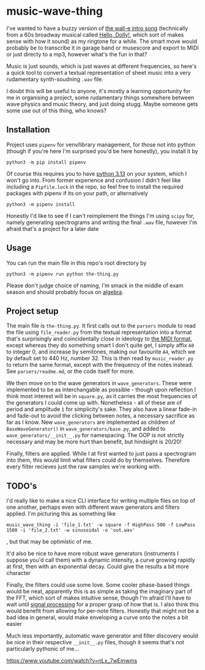 # music-wave-thing
I've wanted to have a buzzy version of [the wall-e intro song](https://www.youtube.com/watch?v=DHP9BVo7X1w) (technically from a 60s broadway musical called [Hello, Dolly!](https://en.wikipedia.org/wiki/Hello,_Dolly!_(musical)), which sort of makes sense with how it sound) as my ringtone for a while. The smart move would probably be to transcribe it in garage band or musescore and export to MIDI or just directy to a mp3, however what's the fun in that?

Music is just sounds, which is just waves at different frequencies, so here's a quick tool to convert a textual representation of sheet music into a very rudamentary synth-soudning `.wav` file.

I doubt this will be useful to anyone, it's mostly a learning opportunity for me in organising a project, some rudamentary things somewhere between wave physics and music theory, and just doing stugg. Maybe someone gets some use out of this thing, who knows?

## Installation
Project uses `pipenv` for venv/library management, for those not into python (though if you're here I'm surprised you'd be here honestly), you install it by 
```shell
python3 -m pip install pipenv
```
Of course this requires you to have [python 3.13](https://www.python.org/downloads/) on your system, which I won't go into. From former experience and confusion I didn't feel like including a `Pipfile.lock` in the repo, so feel free to install the required packages with pipenv if its on your path, or alternatively
```shell
python3 -m pipenv install
```
Honestly I'd like to see if I can't reimplement the things I'm using `scipy` for, namely generating spectrograms and writing the final `.wav` file, however I'm afraid that's a project for a later date

## Usage
You can run the main file in this repo's root directory by
```shell
python3 -m pipenv run python the-thing.py
```
Please don't judge choice of naming, I'm smack in the middle of exam season and should probably focus on [algebra](https://www.ntnu.edu/studies/courses/TMA4150#tab=omEmnet).

## Project setup
The main file is `the-thing.py`. It first calls out to the `parsers` module to read the file using `file_reader.py` from the textual representation into a format that's surprisingly and coincidentally close in ideology to [the MIDI format](https://en.wikipedia.org/wiki/MIDI), except whereas they do something smart I don't quite get, I simply affix `A0` to integer 0, and increase by semitones, making our favourite `A4`, which we by default set to $440$ Hz, number 32. This is then read by `music_reader.py` to return the same format, except with the frequency of the notes instead. See `parsers/readme.md`, or the code itself for more.

We then move on to the wave generators in `wave_generators`. These were implemented to be as interchangable as possible - though upon reflection I think most interest will be in `square.py`, as it carries the most frequencies of the generators I could come up with. Nonetheless - all of these are of period and amplitude `1` for simplicity's sake. They also have a linear fade-in and fade-out to avoid the clicking between notes, a necessary sacrifice as far as I know. New `wave_generators` are implemented as children of `BaseWaveGenerator()` in `wave_generators/base.py`, and added to `wave_generators/__init__.py` for namespacing. The OOP is not strictly necessary and may be more hurt than benefit, but hindsight is 20/20!

Finally, filters are applied. While I at first wanted to just pass a spectrogram into them, this would limit what filters could do by themselves. Therefore every filter recieves just the raw samples we're working with.

## TODO's
I'd really like to make a nice CLI interface for writing multiple files on top of one another, perhaps even with different wave generators and filters applied. I'm picturing this as something like
```shell
music_wave_thing -i 'file_1.txt' -w square -f HighPass 500 -f LowPass 1500 -i 'file_2.txt' -w sinusoidal -o 'out.wav'
```
, but that may be optimistic of me.

It'd also be nice to have more robust wave generators (instruments I suppose you'd call them) with a dynamic intensity, a curve growing rapidly at first, then with an exponential decay. Could give the results a bit more character

Finally, the filters could use some love. Some cooler phase-based things would be neat, apparently this is as simple as taking the imaginary part of the FFT, which sort of makes intuitive sense, though I'm afraid I'll have to wait until [signal processing](https://www.ntnu.edu/studies/courses/TFY4280/#tab=omEmnet) for a proper grasp of how that is. I also think this would benefit from allowing for per-note filters. Honestly that might not be a bad idea in general, would make enveloping a curve onto the notes a bit easier

Much less importantly, automatic wave generator and filter discovery would be nice in their respective `__init__.py` files, though it seems that's not particularly pythonic of me...

https://www.youtube.com/watch?v=nLx_7wEmwms
